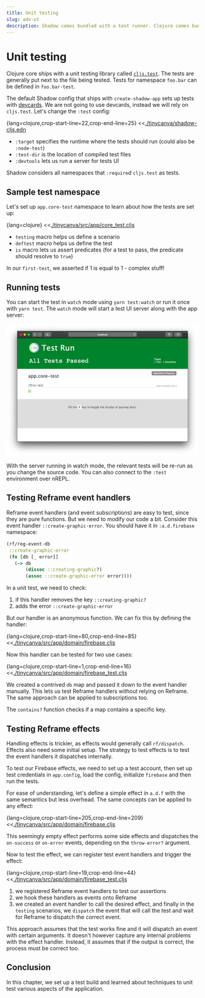 ```yaml
---
title: Unit testing
slug: adv-ut
description: Shadow comes bundled with a test runner. Clojure comes bundled with a unit testing library. In this chapter, we'll implement the two and learn about testing techniques for Reframe handlers.
---
```


# Unit testing

Clojure core ships with a unit testing library called [`cljs.test`](https://clojurescript.org/tools/testing). The tests are generally put next to the file being tested. Tests for namespace `foo.bar` can be defined in `foo.bar-test`.

The default Shadow config that ships with `create-shadow-app` sets up tests with [devcards](https://github.com/bhauman/devcards). We are not going to use devcards, instead we will rely on `cljs.test`. Let's change the `:test` config:

{lang=clojure,crop-start-line=22,crop-end-line=25}
<<[./tinycanva/shadow-cljs.edn](./protected/source_code/tinycanva/shadow-cljs.edn)

[comment]: <GM: "lets us run a server for tests UI"? do you mean a server for UI tests? >
- `:target` specifies the runtime where the tests should run (could also be `:node-test`)
- `:test-dir` is the location of compiled test files
- `:devtools` lets us run a server for tests UI

Shadow considers all namespaces that `:require`d `cljs.test` as tests.

## Sample test namespace
Let's set up `app.core-test` namespace to learn about how the tests are set up:

{lang=clojure}
<<[./tinycanva/src/app/core_test.cljs](./protected/source_code/tinycanva/src/app/core_test.cljs)

- `testing` macro helps us define a scenario
- `deftest` macro helps us define the test
- `is` macro lets us assert predicates (for a test to pass, the predicate should resolve to `true`)

In our `first-test`, we asserted if 1 is equal to 1 -  complex stuff!

## Running tests
You can start the test in `watch` mode using `yarn test:watch` or run it once with `yarn test`. The `watch` mode will start a test UI server along with the app server:

![Test UI server on http://localhost:8016](./public/assets/test-ui.png)

With the server running in watch mode, the relevant tests will be re-run as you change the source code. You can also connect to the `:test` environment over nREPL.

## Testing Reframe event handlers
Reframe event handlers (and event subscriptions) are easy to test, since they are pure functions. But we need to modify our code a bit. Consider this event handler `::create-graphic-error`. You should have it in `:a.d.firebase` namespace:

```clojure
(rf/reg-event-db
 ::create-graphic-error
 (fn [db [_ error]]
   (-> db
       (dissoc ::creating-graphic?)
       (assoc ::create-graphic-error error))))
```
[comment]: <GM "if the handler adds the error"?>
In a unit test, we need to check:
1. if this handler removes the key `::creating-graphic?`
2. adds the error `::create-graphic-error`

But our handler is an anonymous function. We can fix this by defining the handler:

{lang=clojure,crop-start-line=80,crop-end-line=85}
<<[./tinycanva/src/app/domain/firebase.cljs](./protected/source_code/tinycanva/src/app/domain/firebase.cljs)

Now this handler can be tested for two use cases:

{lang=clojure,crop-start-line=1,crop-end-line=16}
<<[./tinycanva/src/app/domain/firebase_test.cljs](./protected/source_code/tinycanva/src/app/domain/firebase_test.cljs)

We created a contrived `db` map and passed it down to the event handler manually. This lets us test Reframe handlers without relying on Reframe. The same approach can be applied to subscriptions too.

The `contains?` function checks if a map contains a specific key. 

## Testing Reframe effects
Handling effects is trickier, as effects would generally call `rf/dispatch`. Effects also need some initial setup. The strategy to test effects is to test the event handlers it dispatches internally.

To test our Firebase effects, we need to set up a test account, then set up test credentials in `app.config`, load the config, initialize `firebase` and then run the tests.


For ease of understanding, let's define a simple effect in `a.d.f` with the same semantics but less overhead. The same concepts can be applied to any effect:

{lang=clojure,crop-start-line=205,crop-end-line=209}
<<[./tinycanva/src/app/domain/firebase.cljs](./protected/source_code/tinycanva/src/app/domain/firebase.cljs)

This seemingly empty effect performs some side effects and dispatches the `on-success` or `on-error` events, depending on the `throw-error?` argument.

Now to test the effect, we can register test event handlers and trigger the effect:

{lang=clojure,crop-start-line=19,crop-end-line=44}
<<[./tinycanva/src/app/domain/firebase_test.cljs](./protected/source_code/tinycanva/src/app/domain/firebase_test.cljs)

1. we registered Reframe event handlers to test our assertions
2. we hook these handlers as events onto Reframe
3. we created an event handler to call the desired effect, and finally in the `testing` scenarios, we `dispatch` the event that will call the test and wait for Reframe to dispatch the correct event.

This approach assumes that the test works fine and it will dispatch an event with certain arguments. It doesn't however capture any internal problems with the effect handler. Instead, it assumes that if the output is correct, the process must be correct too.

## Conclusion
In this chapter, we set up a test build and learned about techniques to unit test various aspects of the application.

